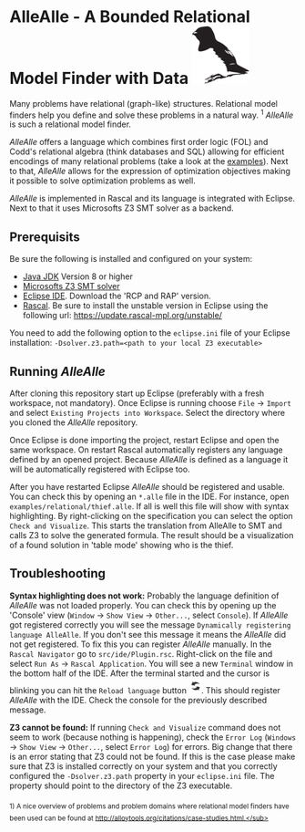 AlleAlle - A Bounded Relational Model Finder with Data <img src="allealle_logo.svg" alt="AlleAlle Logo" width="100px"/>
=======================================================================================================================

Many problems have relational (graph-like) structures. Relational model finders help you define and solve these problems in a natural way. <sup>1</sup> *AlleAlle* is such a relational model finder.

*AlleAlle* offers a language which combines first order logic (FOL) and Codd's relational algebra (think databases and SQL) allowing for efficient encodings of many relational problems (take a look at the [examples](https://github.com/cwi-swat/allealle/tree/master/examples)). Next to that, *AlleAlle* allows for the expression of optimization objectives making it possible to solve optimization problems as well.

*AlleAlle* is implemented in Rascal and its language is integrated with Eclipse. Next to that it uses Microsofts Z3 SMT solver as a backend.

Prerequisits
------------

Be sure the following is installed and configured on your system:

-	[Java JDK](http://www.oracle.com/technetwork/java/javase/downloads/index.html) Version 8 or higher
-	[Microsofts Z3 SMT solver](https://github.com/Z3Prover/z3)
-	[Eclipse IDE](http://www.eclipse.org/). Download the 'RCP and RAP' version.
-	[Rascal](https://www.rascal-mpl.org). Be sure to install the unstable version in Eclipse using the following url: https://update.rascal-mpl.org/unstable/

You need to add the following option to the `eclipse.ini` file of your Eclipse installation: `-Dsolver.z3.path=<path to your local Z3 executable>`

Running *AlleAlle*
------------------

After cloning this repository start up Eclipse (preferably with a fresh workspace, not mandatory). Once Eclipse is running choose `File` -> `Import` and select `Existing Projects into Workspace`. Select the directory where you cloned the *AlleAlle* repository.

Once Eclipse is done importing the project, restart Eclipse and open the same workspace. On restart Rascal automatically registers any language defined by an opened project. Because *AlleAlle* is defined as a language it will be automatically registered with Eclipse too.

After you have restarted Eclipse *AlleAlle* should be registered and usable. You can check this by opening an `*.alle` file in the IDE. For instance, open `examples/relational/thief.alle`. If all is well this file will show with syntax highlighting. By right-clicking on the specification you can select the option `Check and Visualize`. This starts the translation from AlleAlle to SMT and calls Z3 to solve the generated formula. The result should be a visualization of a found solution in 'table mode' showing who is the thief.

Troubleshooting
---------------

**Syntax highlighting does not work:** Probably the language definition of *AlleAlle* was not loaded properly. You can check this by opening up the 'Console' view (`Window` -> `Show View` -> `Other...`, select `Console`). If *AlleAlle* got registered correctly you will see the message `Dynamically registering language AlleAlle`. If you don't see this message it means the *AlleAlle* did not get registered. To fix this you can register *AlleAlle* manually. In the `Rascal Navigator` go to `src/ide/Plugin.rsc`. Right-click on the file and select `Run As` -> `Rascal Application`. You will see a new `Terminal` window in the bottom half of the IDE. After the terminal started and the cursor is blinking you can hit the `Reload language` button ![refresh](language_refresh.png). This should register *AlleAlle* with the IDE. Check the console for the previously described message.

**Z3 cannot be found:** If running `Check and Visualize` command does not seem to work (because nothing is happening), check the `Error Log` (`Windows` -> `Show View` -> `Other...`, select `Error Log`) for errors. Big change that there is an error stating that Z3 could not be found. If this is the case please make sure that Z3 is installed correctly on your system and that you correctly configured the `-Dsolver.z3.path` property in your `eclipse.ini` file. The property should point to the directory of the Z3 executable.

<sub>1) A nice overview of problems and problem domains where relational model finders have been used can be found at http://alloytools.org/citations/case-studies.html.</sub>
